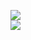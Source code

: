 [![](https://img.shields.io/badge/Made%20With-Github%20Spray-lightgrey.svg?style=for-the-badge&logo=github)](https://github.com/Annihil/github-spray#9218)  
[![](https://i.imgur.com/2DrTn0Z.gif)](https://github.com/Annihil/github-spray)
